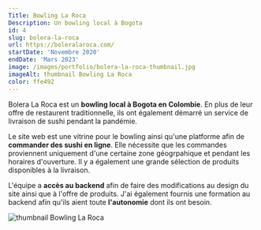 ```yaml
---
Title: Bowling La Roca
Description: Un bowling local à Bogota
id: 4
slug: bolera-la-roca
url: https://boleralaroca.com/
startDate: 'Novembre 2020'
endDate: 'Mars 2023'
image: /images/portfolio/bolera-la-roca-thumbnail.jpg
imageAlt: thumbnail Bowling La Roca
color: ffe492
---
```


Bolera La Roca est un **bowling local à Bogota en Colombie**. En plus de leur offre de restaurent traditionnelle, ils ont également démarré un service de livraison de sushi pendant la pandémie.

Le site web est une vitrine pour le bowling ainsi qu'une platforme afin de **commander des sushi en ligne**. Elle nécessite que les commandes proviennent uniquement d'une certaine zone géogrpahique et pendant les horaires d'ouverture. Il y a également une grande sélection de produits disponibles à la livraison.

L'équipe a **accès au backend** afin de faire des modifications au design du site ainsi que à l'offre de produits. J'ai également fournis une formation au backend afin qu'ils aient toute **l'autonomie** dont ils ont besoin.

![thumbnail Bowling La Roca](/images/portfolio/bolera-la-roca-thumbnail.jpg)

